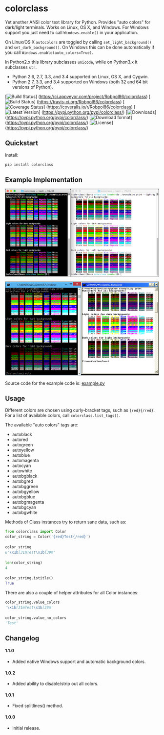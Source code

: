 # colorclass

Yet another ANSI color text library for Python. Provides "auto colors" for dark/light terminals. Works on Linux, OS X,
and Windows. For Windows support you just need to call `Windows.enable()` in your application.

On Linux/OS X `autocolors` are toggled by calling `set_light_background()` and `set_dark_background()`. On Windows this
can be done automatically if you call `Windows.enable(auto_colors=True)`.

In Python2.x this library subclasses `unicode`, while on Python3.x it subclasses `str`.

* Python 2.6, 2.7, 3.3, and 3.4 supported on Linux, OS X, and Cygwin.
* Python 2.7, 3.3, and 3.4 supported on Windows (both 32 and 64 bit versions of Python).

[![Build Status](https://ci.appveyor.com/api/projects/status/l57wo6n5pc83enwt/branch/master?svg=true)]
(https://ci.appveyor.com/project/Robpol86/colorclass)
[![Build Status](https://travis-ci.org/Robpol86/colorclass.svg?branch=master)]
(https://travis-ci.org/Robpol86/colorclass)
[![Coverage Status](https://img.shields.io/coveralls/Robpol86/colorclass.svg)]
(https://coveralls.io/r/Robpol86/colorclass)
[![Latest Version](https://pypip.in/version/colorclass/badge.png)]
(https://pypi.python.org/pypi/colorclass/)
[![Downloads](https://pypip.in/download/colorclass/badge.png)]
(https://pypi.python.org/pypi/colorclass/)
[![Download format](https://pypip.in/format/colorclass/badge.png)]
(https://pypi.python.org/pypi/colorclass/)
[![License](https://pypip.in/license/colorclass/badge.png)]
(https://pypi.python.org/pypi/colorclass/)

## Quickstart

Install:
```bash
pip install colorclass
```

## Example Implementation

![Example Script Screenshot](/example.png?raw=true "Example Script Screenshot")

![Example Windows Screenshot](/example_windows.png?raw=true "Example Windows Screenshot")

Source code for the example code is: [example.py](example.py)

## Usage

Different colors are chosen using curly-bracket tags, such as `{red}{/red}`. For a list of available colors, call
`colorclass.list_tags()`.

The available "auto colors" tags are:

* autoblack
* autored
* autogreen
* autoyellow
* autoblue
* automagenta
* autocyan
* autowhite
* autobgblack
* autobgred
* autobggreen
* autobgyellow
* autobgblue
* autobgmagenta
* autobgcyan
* autobgwhite

Methods of Class instances try to return sane data, such as:

```python
from colorclass import Color
color_string = Color('{red}Test{/red}')

color_string
u'\x1b[31mTest\x1b[39m'

len(color_string)
4

color_string.istitle()
True
```

There are also a couple of helper attributes for all Color instances:

```python
color_string.value_colors
'\x1b[31mTest\x1b[39m'

color_string.value_no_colors
'Test'
```

## Changelog

#### 1.1.0

* Added native Windows support and automatic background colors.

#### 1.0.2

* Added ability to disable/strip out all colors.

#### 1.0.1

* Fixed splitlines() method.

#### 1.0.0

* Initial release.
